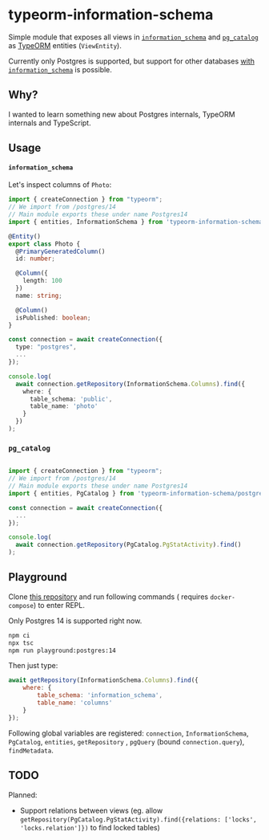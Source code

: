 # typeorm-information-schema

Simple module that exposes all views
in [`information_schema`](https://www.postgresql.org/docs/14/information-schema.html)
and [`pg_catalog`](https://www.postgresql.org/docs/14/catalogs.html) as [TypeORM](https://typeorm.io/#/)
entities (`ViewEntity`).

Currently only Postgres is supported, but support for other
databases [with `information_schema`](https://www.sql-workbench.eu/dbms_comparison.html) is possible.

## Why?

I wanted to learn something new about Postgres internals, TypeORM internals and TypeScript.

## Usage

#### `information_schema`

Let's inspect columns of `Photo`:

```ts
import { createConnection } from "typeorm";
// We import from /postgres/14
// Main module exports these under name Postgres14
import { entities, InformationSchema } from 'typeorm-information-schema/postgres/14'

@Entity()
export class Photo {
  @PrimaryGeneratedColumn()
  id: number;

  @Column({
    length: 100
  })
  name: string;

  @Column()
  isPublished: boolean;
}

const connection = await createConnection({
  type: "postgres",
  ...
});

console.log(
  await connection.getRepository(InformationSchema.Columns).find({
    where: {
      table_schema: 'public',
      table_name: 'photo'
    }
  })
);
```

### `pg_catalog`

```ts

import { createConnection } from "typeorm";
// We import from /postgres/14
// Main module exports these under name Postgres14
import { entities, PgCatalog } from 'typeorm-information-schema/postgres/14'

const connection = await createConnection({
  ...
});

console.log(
  await connection.getRepository(PgCatalog.PgStatActivity).find()
);

```

## Playground

Clone [this repository](https://github.com/Ginden/typeorm-information-schema) and run following commands (
requires `docker-compose`) to enter REPL.

Only Postgres 14 is supported right now.

```bash
npm ci
npx tsc
npm run playground:postgres:14
```

Then just type:

```js
await getRepository(InformationSchema.Columns).find({
    where: {
        table_schema: 'information_schema',
        table_name: 'columns'
    }
});
```

Following global variables are registered: `connection`, `InformationSchema`, `PgCatalog`, `entities`, `getRepository`
, `pgQuery` (bound `connection.query`), `findMetadata`.

## TODO

Planned:
* Support relations between views (eg. allow `getRepository(PgCatalog.PgStatActivity).find({relations: ['locks', 'locks.relation']})` to find locked tables)
